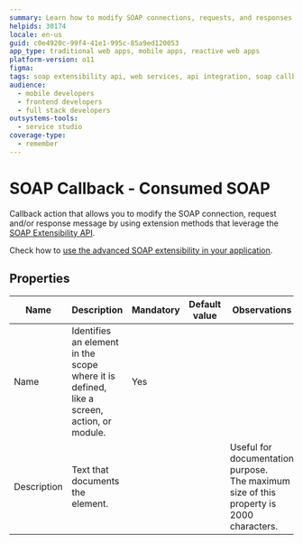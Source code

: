 ```yaml
---
summary: Learn how to modify SOAP connections, requests, and responses using extension methods in OutSystems 11 (O11) with the SOAP Extensibility API.
helpids: 30174
locale: en-us
guid: c0e4920c-99f4-41e1-995c-85a9ed120053
app_type: traditional web apps, mobile apps, reactive web apps
platform-version: o11
figma:
tags: soap extensibility api, web services, api integration, soap callback, outsystems integration
audience:
  - mobile developers
  - frontend developers
  - full stack developers
outsystems-tools:
  - service studio
coverage-type:
  - remember
---
```


# SOAP Callback - Consumed SOAP

Callback action that allows you to modify the SOAP connection, request and/or response message by using extension methods that leverage the [SOAP Extensibility API](<../../apis/soap-extensibility-api.md>).

Check how to [use the advanced SOAP extensibility in your application](<../../../integration-with-systems/soap/consume/advanced-extensibility.md>).

## Properties

<table markdown="1">
<thead>
<tr>
<th>Name</th>
<th>Description</th>
<th>Mandatory</th>
<th>Default value</th>
<th>Observations</th>
</tr>
</thead>
<tbody>
<tr>
<td title="Name">Name</td>
<td>Identifies an element in the scope where it is defined, like a screen, action, or module.</td>
<td>Yes</td>
<td></td>
<td></td>
</tr>
<tr>
<td title="Description">Description</td>
<td>Text that documents the element.</td>
<td></td>
<td></td>
<td>Useful for documentation purpose.<br/>The maximum size of this property is 2000 characters.</td>
</tr>
</tbody>
</table>

